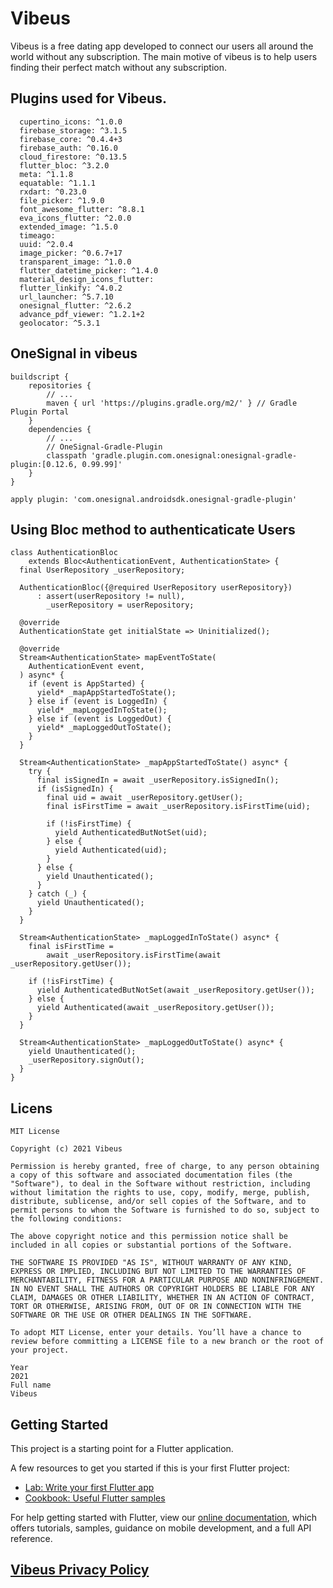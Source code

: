 # Vibeus
Vibeus is a free dating app developed to connect our users all around the world without any subscription.
The main motive of vibeus is to help users finding their perfect match without any subscription.


## Plugins used for Vibeus.
```Pluguns Used in Vibeus
  cupertino_icons: ^1.0.0
  firebase_storage: ^3.1.5
  firebase_core: ^0.4.4+3
  firebase_auth: ^0.16.0
  cloud_firestore: ^0.13.5
  flutter_bloc: ^3.2.0
  meta: ^1.1.8
  equatable: ^1.1.1
  rxdart: ^0.23.0
  file_picker: ^1.9.0
  font_awesome_flutter: ^8.8.1
  eva_icons_flutter: ^2.0.0
  extended_image: ^1.5.0
  timeago: 
  uuid: ^2.0.4
  image_picker: ^0.6.7+17
  transparent_image: ^1.0.0
  flutter_datetime_picker: ^1.4.0
  material_design_icons_flutter:
  flutter_linkify: ^4.0.2
  url_launcher: ^5.7.10
  onesignal_flutter: ^2.6.2
  advance_pdf_viewer: ^1.2.1+2
  geolocator: ^5.3.1
```

## OneSignal in vibeus
```
buildscript {
    repositories {
        // ...
        maven { url 'https://plugins.gradle.org/m2/' } // Gradle Plugin Portal
    }
    dependencies {
        // ...
        // OneSignal-Gradle-Plugin
        classpath 'gradle.plugin.com.onesignal:onesignal-gradle-plugin:[0.12.6, 0.99.99]'
    }
}

apply plugin: 'com.onesignal.androidsdk.onesignal-gradle-plugin'
```

## Using Bloc method to authenticaticate Users
```
class AuthenticationBloc
    extends Bloc<AuthenticationEvent, AuthenticationState> {
  final UserRepository _userRepository;

  AuthenticationBloc({@required UserRepository userRepository})
      : assert(userRepository != null),
        _userRepository = userRepository;

  @override
  AuthenticationState get initialState => Uninitialized();

  @override
  Stream<AuthenticationState> mapEventToState(
    AuthenticationEvent event,
  ) async* {
    if (event is AppStarted) {
      yield* _mapAppStartedToState();
    } else if (event is LoggedIn) {
      yield* _mapLoggedInToState();
    } else if (event is LoggedOut) {
      yield* _mapLoggedOutToState();
    }
  }

  Stream<AuthenticationState> _mapAppStartedToState() async* {
    try {
      final isSignedIn = await _userRepository.isSignedIn();
      if (isSignedIn) {
        final uid = await _userRepository.getUser();
        final isFirstTime = await _userRepository.isFirstTime(uid);

        if (!isFirstTime) {
          yield AuthenticatedButNotSet(uid);
        } else {
          yield Authenticated(uid);
        }
      } else {
        yield Unauthenticated();
      }
    } catch (_) {
      yield Unauthenticated();
    }
  }

  Stream<AuthenticationState> _mapLoggedInToState() async* {
    final isFirstTime =
        await _userRepository.isFirstTime(await _userRepository.getUser());

    if (!isFirstTime) {
      yield AuthenticatedButNotSet(await _userRepository.getUser());
    } else {
      yield Authenticated(await _userRepository.getUser());
    }
  }

  Stream<AuthenticationState> _mapLoggedOutToState() async* {
    yield Unauthenticated();
    _userRepository.signOut();
  }
}
```

## Licens
```
MIT License

Copyright (c) 2021 Vibeus

Permission is hereby granted, free of charge, to any person obtaining a copy of this software and associated documentation files (the "Software"), to deal in the Software without restriction, including without limitation the rights to use, copy, modify, merge, publish, distribute, sublicense, and/or sell copies of the Software, and to permit persons to whom the Software is furnished to do so, subject to the following conditions:

The above copyright notice and this permission notice shall be included in all copies or substantial portions of the Software.

THE SOFTWARE IS PROVIDED "AS IS", WITHOUT WARRANTY OF ANY KIND, EXPRESS OR IMPLIED, INCLUDING BUT NOT LIMITED TO THE WARRANTIES OF MERCHANTABILITY, FITNESS FOR A PARTICULAR PURPOSE AND NONINFRINGEMENT. IN NO EVENT SHALL THE AUTHORS OR COPYRIGHT HOLDERS BE LIABLE FOR ANY CLAIM, DAMAGES OR OTHER LIABILITY, WHETHER IN AN ACTION OF CONTRACT, TORT OR OTHERWISE, ARISING FROM, OUT OF OR IN CONNECTION WITH THE SOFTWARE OR THE USE OR OTHER DEALINGS IN THE SOFTWARE.

To adopt MIT License, enter your details. You’ll have a chance to review before committing a LICENSE file to a new branch or the root of your project.

Year 
2021
Full name 
Vibeus
```
## Getting Started

This project is a starting point for a Flutter application.

A few resources to get you started if this is your first Flutter project:

- [Lab: Write your first Flutter app](https://flutter.dev/docs/get-started/codelab)
- [Cookbook: Useful Flutter samples](https://flutter.dev/docs/cookbook)

For help getting started with Flutter, view our
[online documentation](https://flutter.dev/dcs), which offers tutorials,
samples, guidance on mobile development, and a full API reference.
## [Vibeus Privacy Policy](https://github.com/vibeus-con/vibeusprivacy/blob/main/Privacy.md)



